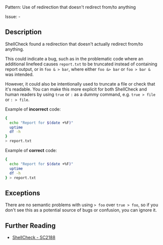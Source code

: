Pattern: Use of redirection that doesn't redirect from/to anything

Issue: -

## Description

ShellCheck found a redirection that doesn't actually redirect from/to anything.

This could indicate a bug, such as in the problematic code where an additional linefeed causes `report.txt` to be truncated instead of containing report output, or in `foo & > bar`, where either `foo &> bar` or `foo > bar &` was intended. 

However, it could also be intentionally used to truncate a file or check that it's readable. You can make this more explicit for both ShellCheck and human readers by using `true` or `:` as a dummy command, e.g. `true > file` or `: > file`. 
 
Example of **incorrect** code:

```sh
{ 
  echo "Report for $(date +%F)"
  uptime
  df -h
}
> report.txt
```

Example of **correct** code:

```sh
{ 
  echo "Report for $(date +%F)"
  uptime
  df -h
} > report.txt
```
## Exceptions

There are no semantic problems with using `> foo` over `true > foo`, so if you don't see this as a potential source of bugs or confusion, you can ignore it.

## Further Reading

* [ShellCheck - SC2188](https://github.com/koalaman/shellcheck/wiki/SC2188)
